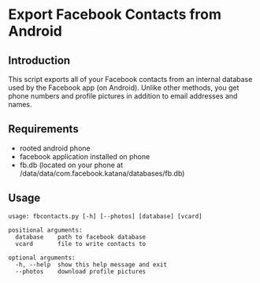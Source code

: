 # Export Facebook Contacts from Android #

## Introduction ##

This script exports all of your Facebook contacts from an internal database used by 
the Facebook app (on Android). Unlike other methods, you get phone numbers and 
profile pictures in addition to email addresses and names.

## Requirements ##

* rooted android phone
* facebook application installed on phone
* fb.db (located on your phone at /data/data/com.facebook.katana/databases/fb.db)

## Usage ##

	usage: fbcontacts.py [-h] [--photos] [database] [vcard]
	
	positional arguments:
	  database    path to facebook database
	  vcard       file to write contacts to
	
	optional arguments:
	  -h, --help  show this help message and exit
	  --photos    download profile pictures
